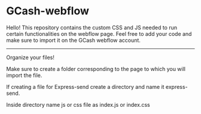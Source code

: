 # GCash-webflow

Hello! This repository contains the custom CSS and JS needed to run certain functionalities on the webflow page.
Feel free to add your code and make sure to import it on the GCash webflow account.

------------------------------------------------------------------------------------------------------------------

Organize your files!

Make sure to create a folder corresponding to the page to which you will 
import the file.

If creating a file for Express-send create a directory and name it express-send.

Inside directory name js or css file as index.js or index.css
